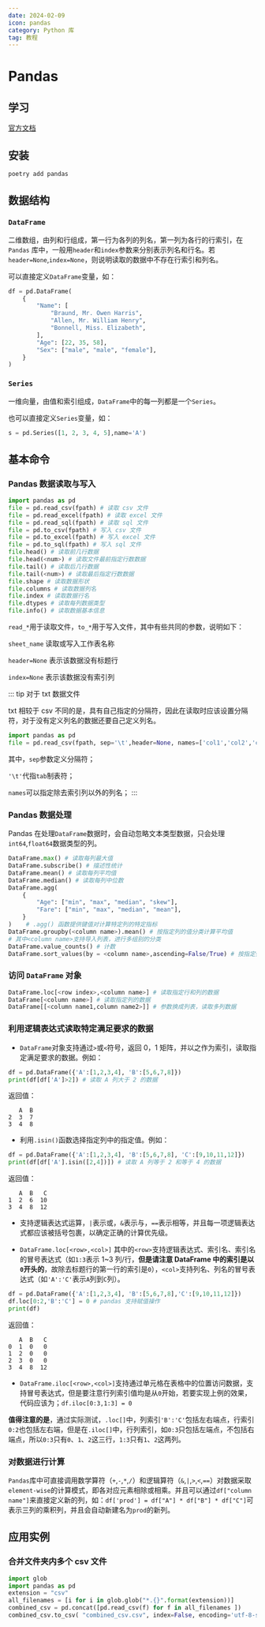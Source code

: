 ```yaml
---
date: 2024-02-09
icon: pandas
category: Python 库
tag: 教程
---
```



# Pandas

## 学习

[官方文档](https://pandas.pydata.org/docs/index.html#)

## 安装

```bash
poetry add pandas
```

## 数据结构

### `DataFrame`

二维数组，由列和行组成，第一行为各列的列名，第一列为各行的行索引，在 `Pandas` 库中，一般用`header`和`index`参数来分别表示列名和行名。若`header=None`,`index=None`，则说明读取的数据中不存在行索引和列名。

可以直接定义`DataFrame`变量，如：

```python
df = pd.DataFrame(
    {
        "Name": [
            "Braund, Mr. Owen Harris",
            "Allen, Mr. William Henry",
            "Bonnell, Miss. Elizabeth",
        ],
        "Age": [22, 35, 58],
        "Sex": ["male", "male", "female"],
    }
)
```

### `Series`

一维向量，由值和索引组成，`DataFrame`中的每一列都是一个`Series`。

也可以直接定义`Series`变量，如：

```python
s = pd.Series([1, 2, 3, 4, 5],name='A')
```

## 基本命令

### Pandas 数据读取与写入

```python
import pandas as pd
file = pd.read_csv(fpath) # 读取 csv 文件
file = pd.read_excel(fpath) # 读取 excel 文件
file = pd.read_sql(fpath) # 读取 sql 文件
file = pd.to_csv(fpath) # 写入 csv 文件
file = pd.to_excel(fpath) # 写入 excel 文件
file = pd.to_sql(fpath) # 写入 sql 文件
file.head() # 读取前几行数据
file.head(<num>) # 读取文件最前指定行数数据
file.tail() # 读取后几行数据
file.tail(<num>) # 读取最后指定行数数据
file.shape # 读取数据形状
file.columns # 读取数据列名
file.index # 读取数据行名
file.dtypes # 读取每列数据类型
file.info() # 读取数据基本信息
```

`read_*`用于读取文件，`to_*`用于写入文件，其中有些共同的参数，说明如下：

`sheet_name` 读取或写入工作表名称

`header=None` 表示该数据没有标题行

`index=None` 表示该数据没有索引列

::: tip 对于 txt 数据文件

txt 相较于 csv 不同的是，具有自己指定的分隔符，因此在读取时应该设置分隔符，对于没有定义列名的数据还要自己定义列名。

```python
import pandas as pd
file = pd.read_csv(fpath, sep='\t',header=None, names=['col1','col2','col3']) # 读取 txt 文件
```

其中，`sep`参数定义分隔符；

`'\t'`代指`tab`制表符；

`names`可以指定除去索引列以外的列名；
:::

### Pandas 数据处理

Pandas 在处理`DataFrame`数据时，会自动忽略文本类型数据，只会处理`int64`,`float64`数据类型的列。

```python
DataFrame.max() # 读取每列最大值
DataFrame.subscribe() # 描述性统计
DataFrame.mean() # 读取每列平均值
DataFrame.median() # 读取每列中位数
DataFrame.agg(
    {
        "Age": ["min", "max", "median", "skew"],
        "Fare": ["min", "max", "median", "mean"],
    }
)    # .agg() 函数提供键值对计算特定列的特定指标
DataFrame.groupby(<column name>).mean() # 按指定列的值分类计算平均值
# 其中<column name>支持导入列表，进行多组别的分类
DataFrame.value_counts() # 计数
DataFrame.sort_values(by = <column name>,ascending=False/True) # 按指定列的值排序，ascending 控制升降序
```

### 访问 `DataFrame` 对象

```Python
DataFrame.loc[<row index>,<column name>] # 读取指定行和列的数据
DataFrame[<column name>] # 读取指定列的数据
DataFrame[[<column name1,column name2>]] # 参数换成列表，读取多列数据
```

### 利用逻辑表达式读取特定满足要求的数据

- `DataFrame`对象支持通过`>`或`<`符号，返回 0，1 矩阵，并以之作为索引，读取指定满足要求的数据。例如：

```python
df = pd.DataFrame({'A':[1,2,3,4], 'B':[5,6,7,8]})
print(df[df['A']>2]) # 读取 A 列大于 2 的数据
```

返回值：
```
   A  B
2  3  7
3  4  8
```

- 利用`.isin()`函数选择指定列中的指定值。例如：

```python
df = pd.DataFrame({'A':[1,2,3,4], 'B':[5,6,7,8], 'C':[9,10,11,12]})
print(df[df['A'].isin([2,4])]) # 读取 A 列等于 2 和等于 4 的数据
```

返回值：
```
   A  B   C
1  2  6  10
3  4  8  12
```

- 支持逻辑表达式运算，`|`表示或，`&`表示与，`==`表示相等，并且每一项逻辑表达式都应该被括号包裹，以确定正确的计算优先级。

- `DataFrame.loc[<row>,<col>]` 其中的`<row>`支持逻辑表达式、索引名、索引名的冒号表达式（如`1:3`表示 1~3 列/行，**但是请注意 DataFrame 中的索引是以`0`开头的**，故除去标题行的第一行的索引是`0`），`<col>`支持列名、列名的冒号表达式（如`'A':'C'`表示`A`列到`C`列）。

```python
df = pd.DataFrame({'A':[1,2,3,4], 'B':[5,6,7,8],'C':[9,10,11,12]})
df.loc[0:2,'B':'C'] = 0 # pandas 支持赋值操作
print(df)
```

返回值：

```
   A  B   C
0  1  0   0
1  2  0   0
2  3  0   0
3  4  8  12
```

- `DataFrame.iloc[<row>,<col>]`支持通过单元格在表格中的位置访问数据，支持冒号表达式，但是要注意行列索引值均是从`0`开始，若要实现上例的效果，代码应该为；`df.iloc[0:3,1:3] = 0`

**值得注意的是**，通过实际测试，`.loc[]`中，列索引`'B':'C'`包括左右端点，行索引`0:2`也包括左右端，但是在`.iloc[]`中，行列索引，如`0:3`只包括左端点，不包括右端点，所以`0:3`只有`0`、`1`、`2`这三行，`1:3`只有`1`、`2`这两列。

### 对数据进行计算

`Pandas`库中可直接调用数学算符（`+`,`-`,`*`,`/`）和逻辑算符（`&`,`|`,`>`,`<`,`==`）对数据采取`element-wise`的计算模式，即各对应元素相除或相乘。并且可以通过`df["column name"]`来直接定义新的列，如：`df['prod'] = df["A"] * df["B"] * df["C"]`可表示三列的乘积列，并且会自动新建名为`prod`的新列。

## 应用实例

### 合并文件夹内多个 csv 文件

```python
import glob
import pandas as pd
extension = "csv"
all_filenames = [i for i in glob.glob("*.{}".format(extension))]
combined_csv = pd.concat([pd.read_csv(f) for f in all_filenames ])
combined_csv.to_csv( "combined_csv.csv", index=False, encoding='utf-8-sig')
```